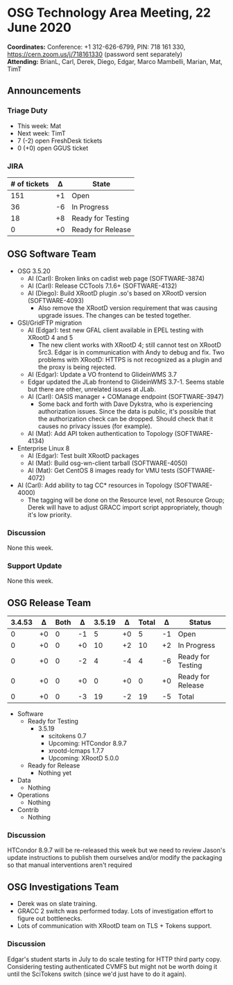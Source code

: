 # OSG Technology Area Meeting, 22 June 2020

**Coordinates:** Conference: +1 312-626-6799, PIN: 718 161 330, <https://cern.zoom.us/j/718161330> (password sent separately)  
**Attending:**   BrianL, Carl, Derek, Diego, Edgar, Marco Mambelli, Marian, Mat, TimT




## Announcements


### Triage Duty

-   This week: Mat
-   Next week: TimT
-   7 (-2) open FreshDesk tickets
-   0 (+0) open GGUS ticket


### JIRA

| # of tickets | &Delta; | State             |
|------------ |------- |----------------- |
| 151          | +1      | Open              |
| 36           | -6      | In Progress       |
| 18           | +8      | Ready for Testing |
| 0            | +0      | Ready for Release |


## OSG Software Team

-   OSG 3.5.20
    -   AI (Carl): Broken links on cadist web page (SOFTWARE-3874)
    -   AI (Carl): Release CCTools 7.1.6+ (SOFTWARE-4132)
    -   AI (Diego): Build XRootD plugin .so's based on XRootD version (SOFTWARE-4093)
        -  Also remove the XRootD version requirement that was causing upgrade issues.
           The changes can be tested together.
-   GSI/GridFTP migration
    -   AI (Edgar): test new GFAL client available in EPEL testing with XRootD 4 and 5
        -  The new client works with XRootD 4; still cannot test on XRootD 5rc3.
           Edgar is in communication with Andy to debug and fix.
           Two problems with XRootD: HTTPS is not recognized as a plugin and the proxy is being rejected.
    -   AI (Edgar): Update a VO frontend to GlideinWMS 3.7
 	-  Edgar updated the JLab frontend to GlideinWMS 3.7-1.
 	   Seems stable but there are other, unrelated issues at JLab.
    -   AI (Carl): OASIS manager + COManage endpoint (SOFTWARE-3947)
        -  Some back and forth with Dave Dykstra, who is experiencing authorization issues.
           Since the data is public, it's possible that the authorization check can be dropped.
           Should check that it causes no privacy issues (for example).
    -   AI (Mat): Add API token authentication to Topology (SOFTWARE-4134)
-   Enterprise Linux 8
    -   AI (Edgar): Test built XRootD packages
    -   AI (Mat): Build osg-wn-client tarball (SOFTWARE-4050)
    -   AI (Mat): Get CentOS 8 images ready for VMU tests (SOFTWARE-4072)
-   AI (Carl): Add ability to tag CC\* resources in Topology (SOFTWARE-4000)
    -   The tagging will be done on the Resource level, not Resource Group;
        Derek will have to adjust GRACC import script appropriately, though it's low priority.


### Discussion

None this week.

### Support Update

None this week.

## OSG Release Team

| 3.4.53 | &Delta; | Both | &Delta; | 3.5.19 | &Delta; | Total | &Delta; | Status            |
| ------ | ------- | ---- | ------- | ------ | ------- | ----- | ------- | ----------------- |
| 0      | +0      | 0    | -1      | 5      | +0      | 5     | -1      | Open              |
| 0      | +0      | 0    | +0      | 10     | +2      | 10    | +2      | In Progress       |
| 0      | +0      | 0    | -2      | 4      | -4      | 4     | -6      | Ready for Testing |
| 0      | +0      | 0    | +0      | 0      | +0      | 0     | +0      | Ready for Release |
| 0      | +0      | 0    | -3      | 19     | -2      | 19    | -5      | Total             |

-   Software  
    -   Ready for Testing  
        -   3.5.19  
            -   scitokens 0.7
            -   Upcoming: HTCondor 8.9.7
            -   xrootd-lcmaps 1.7.7
            -   Upcoming: XRootD 5.0.0
    -   Ready for Release  
        -   Nothing yet
-   Data  
    -   Nothing
-   Operations  
    -   Nothing
-   Contrib  
    -   Nothing


### Discussion

HTCondor 8.9.7 will be re-released this week but we need to review Jason's update instructions to publish them ourselves and/or modify the packaging so that manual interventions aren't required  


## OSG Investigations Team

-   Derek was on slate training.
-   GRACC 2 switch was performed today.  Lots of investigation effort to figure out bottlenecks.
-   Lots of communication with XRootD team on TLS + Tokens support.


### Discussion

Edgar's student starts in July to do scale testing for HTTP third party copy. Considering testing authenticated CVMFS but might not be worth doing it until the SciTokens switch (since we'd just have to do it again).
